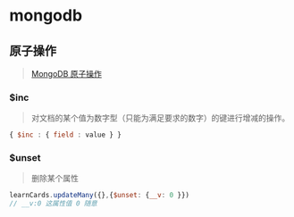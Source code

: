 # mongodb

## 原子操作

> [ MongoDB 原子操作](https://www.runoob.com/mongodb/mongodb-atomic-operations.html)

### $inc

>对文档的某个值为数字型（只能为满足要求的数字）的键进行增减的操作。

```js
{ $inc : { field : value } }
```

### $unset

> 删除某个属性

```js
learnCards.updateMany({},{$unset: {__v: 0 }})
// __v:0 这属性值 0 随意
```